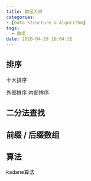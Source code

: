 ```yaml
---
title: 数组大纲
categories:
- [Data Structure & Algorithm]
tags:
  - 数组
date: 2020-04-29 16:04:32
---
```


<!--more-->
## 排序
十大排序

外部排序
内部排序

## 二分法查找

## 前缀 / 后缀数组

## 算法
kadane算法

